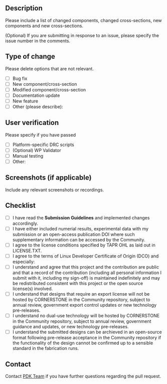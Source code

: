 ## Description

Please include a list of changed components, changed cross-sections, new components and new cross-sections.

(Optional) If you are submitting in response to an issue, please specify the issue number in the comments.

## Type of change

Please delete options that are not relevant.

- [ ] Bug fix
- [ ] New component/cross-section 
- [ ] Modified component/cross-section 
- [ ] Documentation update 
- [ ] New feature 
- [ ] Other (please describe):

## User verification

Please specify if you have passed  

- [ ] Platform-specific DRC scripts
- [ ] (Optional) WP Validator
- [ ] Manual testing
- [ ] Other:

## Screenshots (if applicable)

Include any relevant screenshots or recordings.

## Checklist
- [ ] I have read the **Submission Guidelines** and implemented changes accordingly.
- [ ] I have either included numerial results, experimental data with my submission or an open-access publication DOI where such supplementary information can be accessed by the Community.
- [ ] I agree to the license conditions specified by TAPR OHL as laid out in LICENSE.TXT. 
- [ ] I agree to the terms of Linux Developer Certificate of Origin (DCO) and especially:
- [ ] I understand and agree that this project and the contribution are public and that a record of the contribution (including all personal information I submit with it, including my sign-off) is maintained indefinitely and may be redistributed consistent with this project or the open source license(s) involved.
- [ ] I understand that designs that require an export license will not be hosted by CORNERSTONE in the Community repository, subject to annual review, government export control updates or new technology pre-releases.
- [ ] I understand no dual-use technology will be hosted by CORNERSTONE in the Community repository, subject to annual review, government guidance and updates, or new technology pre-releases.
- [ ] I understand the submitted designs can be archieved in an open-source format following pre-release acceptance in the Community repository if the functionality of the design cannot be confirmed up to a sensible standard in the fabrication runs. 

## Contact

Contact [PDK Team](mailto:pdk.cornerstone@soton.ac.uk) if you have further questions regarding the pull request.
